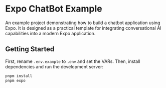 # Expo ChatBot Example

An example project demonstrating how to build a chatbot application using Expo. It is designed as a practical template for integrating conversational AI capabilities into a modern Expo application.

## Getting Started

First, rename `.env.example` to `.env` and set the VARs. 
Then, install dependencies and run the development server:

```bash
pnpm install
pnpm expo
```


